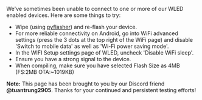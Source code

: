 We've sometimes been unable to connect to one or more of our WLED enabled devices. Here are some things to try:

* Wipe (using [pyflasher](https://github.com/marcelstoer/nodemcu-pyflasher/releases/latest)) and re-flash your device.
* For more reliable connectivity on Android, go into WiFi advanced settings (press the 3 dots at the top right of the WiFi page) and disable 'Switch to mobile data' as well as 'Wi-Fi power saving mode'.
* In the WIFI Setup settings page of WLED, uncheck 'Disable WiFi sleep'.
* Ensure you have a strong signal to the device.
* When compiling, make sure you have selected Flash Size as 4MB (FS:2MB OTA:~1019KB)

**Note:** This page has been brought to you by our Discord friend **@tuantrung2905**. Thanks for your continued and persistent testing efforts!